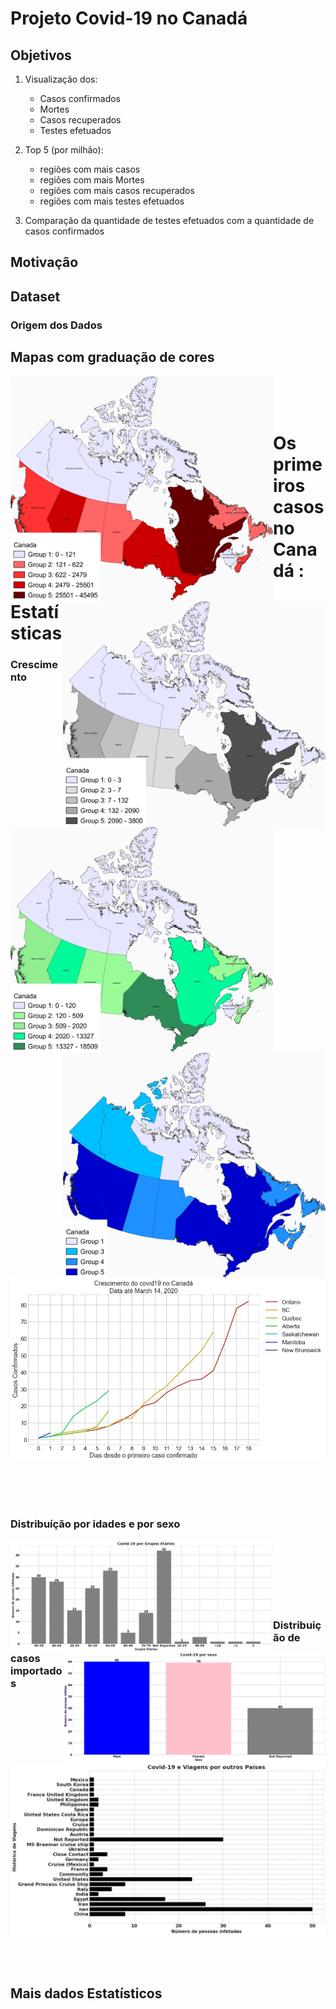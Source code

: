 # **Projeto Covid-19 no Canadá**

## Objetivos
1. Visualização dos:
   - Casos confirmados
   - Mortes
   - Casos recuperados
   - Testes efetuados

2. Top 5 (por milhão):
   - regiões com mais casos
   - regiões com mais Mortes
   - regiões com mais casos recuperados
   - regiões com mais testes efetuados

3. Comparação da quantidade de testes efetuados com a quantidade de casos confirmados

## **Motivação**

## **Dataset**

### **Origem dos Dados**


## **Mapas com graduação de cores**

<p><img src="fig/casosCanada.png" width="420" align="left"> <img src="fig/mortesCanada.png" width="420" align="right"> <p>

<p><img src="fig/recuperadosCanada.png" width="420" align="left" ><p> <p><img src="fig/testesCanada.png"  width="420" align="right" ><p>


<br/>
<br/>
<br/>


# Os primeiros casos no Canadá : Estatísticas

### Crescimento
<p><img src="graf/crescimento200.jpg" align="center" with="520">
   
<br/> 
<br/>
<br/>
<br/>
<br/>

### Distribuíção por idades e por sexo
<p><img src="graf/idades.jpg" width="420" align="left"> <p><img src="graf/sex.jpg" width="420" align="right">

<br/>
<br/>
<br/>
<br/>
<br/>
<br/>

### Distribuição de casos importados
<p><img src="graf/paises.jpg" align="center" with="520">
<br/>
<br/>
<br/>
<br/>

## Mais dados Estatísticos

